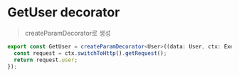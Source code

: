 # GetUser decorator

> createParamDecorator로 생성

```ts
export const GetUser = createParamDecorator<User>((data: User, ctx: ExecutionContext) => {
  const request = ctx.switchToHttp().getRequest();
  return request.user;
});
```
